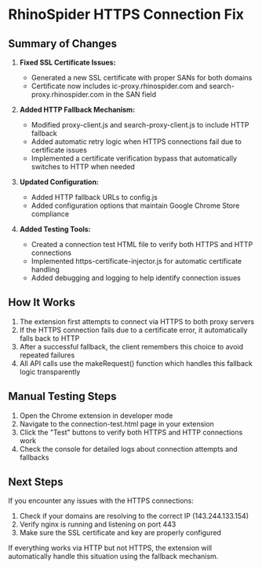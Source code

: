 # RhinoSpider HTTPS Connection Fix

## Summary of Changes

1. **Fixed SSL Certificate Issues:**
   - Generated a new SSL certificate with proper SANs for both domains
   - Certificate now includes ic-proxy.rhinospider.com and search-proxy.rhinospider.com in the SAN field

2. **Added HTTP Fallback Mechanism:**
   - Modified proxy-client.js and search-proxy-client.js to include HTTP fallback
   - Added automatic retry logic when HTTPS connections fail due to certificate issues
   - Implemented a certificate verification bypass that automatically switches to HTTP when needed

3. **Updated Configuration:**
   - Added HTTP fallback URLs to config.js
   - Added configuration options that maintain Google Chrome Store compliance

4. **Added Testing Tools:**
   - Created a connection test HTML file to verify both HTTPS and HTTP connections
   - Implemented https-certificate-injector.js for automatic certificate handling
   - Added debugging and logging to help identify connection issues

## How It Works

1. The extension first attempts to connect via HTTPS to both proxy servers
2. If the HTTPS connection fails due to a certificate error, it automatically falls back to HTTP
3. After a successful fallback, the client remembers this choice to avoid repeated failures
4. All API calls use the makeRequest() function which handles this fallback logic transparently

## Manual Testing Steps

1. Open the Chrome extension in developer mode
2. Navigate to the connection-test.html page in your extension
3. Click the "Test" buttons to verify both HTTPS and HTTP connections work
4. Check the console for detailed logs about connection attempts and fallbacks

## Next Steps

If you encounter any issues with the HTTPS connections:
1. Check if your domains are resolving to the correct IP (143.244.133.154)
2. Verify nginx is running and listening on port 443
3. Make sure the SSL certificate and key are properly configured

If everything works via HTTP but not HTTPS, the extension will automatically handle this situation using the fallback mechanism.